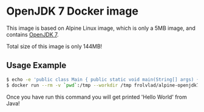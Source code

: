 OpenJDK 7 Docker image
=======================

This image is based on Alpine Linux image, which is only a 5MB image, and contains
[OpenJDK 7](http://openjdk.java.net/).

Total size of this image is only 144MB!


Usage Example
-------------

```bash
$ echo -e 'public class Main { public static void main(String[] args) { System.out.println("Hello World"); } }' > Main.java
$ docker run --rm -v `pwd`:/tmp --workdir /tmp frolvlad/alpine-openjdk7 sh -c '/usr/lib/jvm/default-jvm/bin/javac Main.java && java Main'
```

Once you have run this command you will get printed 'Hello World' from Java!
